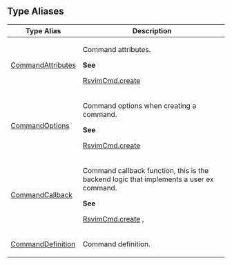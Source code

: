 ## Type Aliases

<table>
<thead>
<tr>
<th>Type Alias</th>
<th>Description</th>
</tr>
</thead>
<tbody>
<tr>
<td>

[CommandAttributes](type-aliases/CommandAttributes.md)

</td>
<td>

Command attributes.

**See**

[RsvimCmd.create](../../interfaces/RsvimCmd.md#create)

</td>
</tr>
<tr>
<td>

[CommandOptions](type-aliases/CommandOptions.md)

</td>
<td>

Command options when creating a command.

**See**

[RsvimCmd.create](../../interfaces/RsvimCmd.md#create)

</td>
</tr>
<tr>
<td>

[CommandCallback](type-aliases/CommandCallback.md)

</td>
<td>

Command callback function, this is the backend logic that implements a user ex command.

**See**

[RsvimCmd.create](../../interfaces/RsvimCmd.md#create)
,

</td>
</tr>
<tr>
<td>

[CommandDefinition](type-aliases/CommandDefinition.md)

</td>
<td>

Command definition.

</td>
</tr>
</tbody>
</table>
